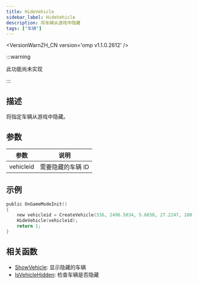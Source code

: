 ```yaml
---
title: HideVehicle
sidebar_label: HideVehicle
description: 将车辆从游戏中隐藏
tags: ["车辆"]
---
```


<VersionWarnZH_CN version='omp v1.1.0.2612' />

:::warning

此功能尚未实现

:::

## 描述

将指定车辆从游戏中隐藏。

## 参数

| 参数      | 说明              |
| --------- | ----------------- |
| vehicleid | 需要隐藏的车辆 ID |

## 示例

```c
public OnGameModeInit()
{
    new vehicleid = CreateVehicle(536, 2496.5034, 5.6658, 27.2247, 180.0000, -1, -1, 60);
    HideVehicle(vehicleid);
    return 1;
}
```

## 相关函数

- [ShowVehicle](ShowVehicle): 显示隐藏的车辆
- [IsVehicleHidden](IsVehicleHidden): 检查车辆是否隐藏
